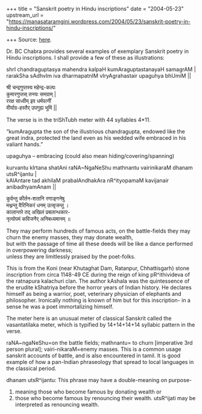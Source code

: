 +++
title = "Sanskrit poetry in Hindu inscriptions"
date = "2004-05-23"
upstream_url = "https://manasataramgini.wordpress.com/2004/05/23/sanskrit-poetry-in-hindu-inscriptions/"

+++
Source: [here](https://manasataramgini.wordpress.com/2004/05/23/sanskrit-poetry-in-hindu-inscriptions/).

Dr. BC Chabra provides several examples of exemplary Sanskrit poetry in Hindu inscriptions. I shall provide a few of these as illustrations:

shrI chandraguptasya mahendra kalpaH kumAraguptastanayaH samagrAM \|  
rarakSha sAdhvIm iva dharmapatnIM vIryAgrahastair upaguhya bhUmiM \|\|

श्री चन्द्रगुप्तस्य महेन्द्र-कल्पः  
कुमारगुप्तस् तनयः समग्राम् \|   
ररक्ष साध्वीम् इव धर्मपत्नीं  
वीर्याग्र-हस्तैर् उपगुह्य भूमिं \|\|

The verse is in the triShTubh meter with 44 syllables 4\*11.

“kumAragupta the son of the illustrious chandragupta, endowed like the great indra, protected the land even as his wedded wife embraced in his valiant hands.”

upaguhya – embracing (could also mean hiding/covering/spanning)

kurvantu kIrtana shatAni raNA\~NgaNeShu mathnantu vairinikaraM dhanam utsR^ijantu \|  
kAlAntare tad akhilaM prabalAndhakAra nR^ityopamaM kavijanair anibadhyamAnam \|\|

कुर्वन्तु कीर्तन-शतानि रणाङ्गनेषु  
मथ्नन्तु वैरिनिकरं धनम् उत्सृजन्तु ।  
कालान्तरे तद् अखिलं प्रबलान्धकार-  
नृत्योपमं कविजनैर् अनिबध्यमानम् ॥

They may perform hundreds of famous acts, on the battle-fields they may churn the enemy masses, they may donate wealth,  
but with the passage of time all these deeds will be like a dance performed in overpowering darkness;  
unless they are limitlessly praised by the poet-folks.

This is from the Koni (near Khutaghat Dam, Ratanpur, Chhattisgarh) stone inscription from circa 1148-49 CE during the reign of king pR^ithivideva of the ratnapura kalachuri clan. The author kAshala was the quintessence of the erudite kShatriya before the horror years of Indian history. He declares himself as being a warrior, poet, veterinary physician of elephants and philosopher. Ironically nothing is known of him but for this inscription- in a sense he was a poet immortalizing himself.

The meter here is an unusual meter of classical Sanskrit called the vasantatilaka meter, which is typified by 14+14+14+14 syllabic pattern in the verse.

raNA\~ngaNeShu=on the battle fields; mathnantu= to churn \[imperative 3rd person plural\]; vairi-nikaraM=enemy masses. This is a common usage sanskrit accounts of battle, and is also encountered in tamil. It is good example of how a pan-Indian phraseology that spread to local languages in the classical period.

dhanam utsR^ijantu: This phrase may have a double-meaning on purpose- 

1) meaning those who become famous by donating wealth or 
2) those who become famous by renouncing their wealth. utsR^ijati may be interpreted as renouncing wealth.


